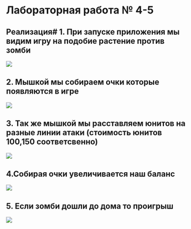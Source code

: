 # Лабораторная работа № 4-5

## 


## Реализация# 1. При запуске приложения мы видим игру на подобие растение против зомби
![](img/2.png)
## 2. Мышкой мы собираем очки которые появляются в игре 
![](img/4.png)
## 3. Так же мышкой мы расставляем юнитов на разные линии атаки (стоимость юнитов 100,150 соответсвенно)
![](img/3.png)
## 4.Собирая очки увеличивается наш баланс
![](img/5.png)
## 5. Если зомби дошли до дома то проигрыш
![](img/1.png)

